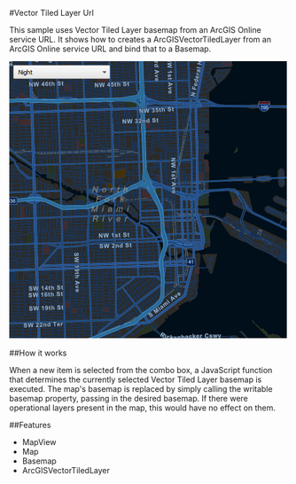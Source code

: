 #Vector Tiled Layer Url

This sample uses Vector Tiled Layer basemap from an ArcGIS Online service URL. It shows how to creates a ArcGISVectorTiledLayer from an ArcGIS Online service URL and bind that to a  Basemap.

![](screenshot.png)

##How it works

When a new item is selected from the combo box, a JavaScript function that determines the currently selected Vector Tiled Layer basemap is executed. The map's basemap is replaced by simply calling the writable basemap property, passing in the desired basemap. If there were operational layers present in the map, this would have no effect on them. 


##Features
- MapView
- Map
- Basemap
- ArcGISVectorTiledLayer


